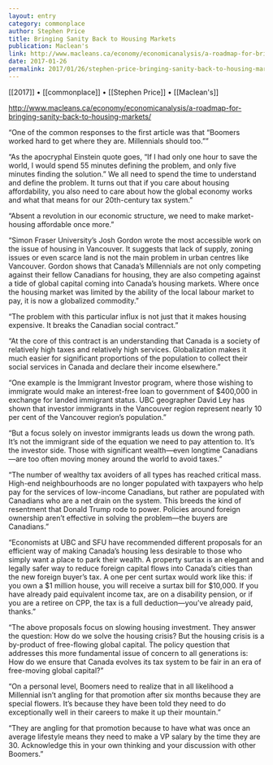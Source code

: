 ```yaml
---
layout: entry
category: commonplace
author: Stephen Price
title: Bringing Sanity Back to Housing Markets
publication: Maclean's
link: http://www.macleans.ca/economy/economicanalysis/a-roadmap-for-bringing-sanity-back-to-housing-markets/
date: 2017-01-26
permalink: 2017/01/26/stephen-price-bringing-sanity-back-to-housing-markets
---
```


[[2017]] • [[commonplace]] • [[Stephen Price]] • [[Maclean's]] 

http://www.macleans.ca/economy/economicanalysis/a-roadmap-for-bringing-sanity-back-to-housing-markets/

“One of the common responses to the first article was that “Boomers worked hard to get where they are. Millennials should too.””

“As the apocryphal Einstein quote goes, “If I had only one hour to save the world, I would spend 55 minutes defining the problem, and only five minutes finding the solution.” We all need to spend the time to understand and define the problem. It turns out that if you care about housing affordability, you also need to care about how the global economy works and what that means for our 20th-century tax system.”

“Absent a revolution in our economic structure, we need to make market-housing affordable once more.”

“Simon Fraser University’s Josh Gordon wrote the most accessible work on the issue of housing in Vancouver. It suggests that lack of supply, zoning issues or even scarce land is not the main problem in urban centres like Vancouver. Gordon shows that Canada’s Millennials are not only competing against their fellow Canadians for housing, they are also competing against a tide of global capital coming into Canada’s housing markets. Where once the housing market was limited by the ability of the local labour market to pay, it is now a globalized commodity.”

“The problem with this particular influx is not just that it makes housing expensive. It breaks the Canadian social contract.”

“At the core of this contract is an understanding that Canada is a society of relatively high taxes and relatively high services. Globalization makes it much easier for significant proportions of the population to collect their social services in Canada and declare their income elsewhere.”

“One example is the Immigrant Investor program, where those wishing to immigrate would make an interest-free loan to government of $400,000 in exchange for landed immigrant status. UBC geographer David Ley has shown that investor immigrants in the Vancouver region represent nearly 10 per cent of the Vancouver region’s population.”

“But a focus solely on investor immigrants leads us down the wrong path. It’s not the immigrant side of the equation we need to pay attention to. It’s the investor side. Those with significant wealth—even longtime Canadians—are too often moving money around the world to avoid taxes.”

“The number of wealthy tax avoiders of all types has reached critical mass. High-end neighbourhoods are no longer populated with taxpayers who help pay for the services of low-income Canadians, but rather are populated with Canadians who are a net drain on the system. This breeds the kind of resentment that Donald Trump rode to power. Policies around foreign ownership aren’t effective in solving the problem—the buyers are Canadians.”

“Economists at UBC and SFU have recommended different proposals for an efficient way of making Canada’s housing less desirable to those who simply want a place to park their wealth. A property surtax is an elegant and legally safer way to reduce foreign capital flows into Canada’s cities than the new foreign buyer’s tax. A one per cent surtax would work like this: if you own a $1 million house, you will receive a surtax bill for $10,000. If you have already paid equivalent income tax, are on a disability pension, or if you are a retiree on CPP, the tax is a full deduction—you’ve already paid, thanks.”

“The above proposals focus on slowing housing investment. They answer the question: How do we solve the housing crisis? But the housing crisis is a by-product of free-flowing global capital. The policy question that addresses this more fundamental issue of concern to all generations is: How do we ensure that Canada evolves its tax system to be fair in an era of free-moving global capital?”

“On a personal level, Boomers need to realize that in all likelihood a Millennial isn’t angling for that promotion after six months because they are special flowers. It’s because they have been told they need to do exceptionally well in their careers to make it up their mountain.”

“They are angling for that promotion because to have what was once an average lifestyle means they need to make a VP salary by the time they are 30. Acknowledge this in your own thinking and your discussion with other Boomers.”

